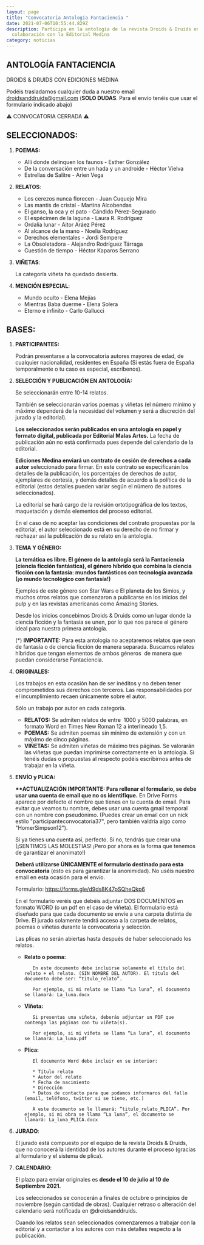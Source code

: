 ```yaml
---
layout: page
title: "Convocatoria Antología Fantaciencia "
date: 2021-07-06T10:55:44.829Z
description: Participa en la antología de la revista Droids & Druids en
  colaboración con la Editorial Medina
category: noticias
---
```

## ANTOLOGÍA FANTACIENCIA

DROIDS & DRUIDS CON EDICIONES MEDINA

Podéis trasladarnos cualquier duda a nuestro email [droidsanddruids@gmail.com](mailto:droidsanddruids@gmail.com) (**SOLO DUDAS**. Para el envío tenéis que usar el formulario indicado abajo)

⚠️ CONVOCATORIA CERRADA ⚠️

## SELECCIONADOS:

1. **POEMAS:** 

   * Allí donde delinquen los faunos - Esther González
   * De la conversación entre un hada y un androide - Héctor Vielva
   * Estrellas de Salitre - Arien Vega
2. **RELATOS**:

   * Los cerezos nunca florecen - Juan Cuquejo Mira
   * Las mantis de cristal - Martina Alcobendas
   * El ganso, la oca y el pato - Cándido Pérez-Segurado
   * El espécimen de la laguna - Laura R. Rodríguez
   * Ordalía lunar - Aitor Aráez Pérez
   * Al alcance de la mano - Noelia Rodríguez
   * Derechos elementales - Jordi Sempere
   * La Obsoletadora - Alejandro Rodríguez Tárraga
   * Cuestión de tiempo - Héctor Kaparos Serrano
3. **VIÑETAS**: 

   La categoría viñeta ha quedado desierta.
4. **MENCIÓN ESPECIAL**: 

   * Mundo oculto - Elena Mejías
   * Mientras Baba duerme - Elena Solera
   * Eterno e infinito - Carlo Gallucci

## BASES:

1. **PARTICIPANTES:** 

   Podrán presentarse a la convocatoria autores mayores de edad, de cualquier nacionalidad, residentes en España (Si estás fuera de España temporalmente o tu caso es especial, escríbenos).
2. **SELECCIÓN Y PUBLICACIÓN EN ANTOLOGÍA:** 

   Se seleccionarán entre 10-14 relatos. 

   También se seleccionarán varios poemas y viñetas (el número mínimo y máximo dependerá de la necesidad del volumen y será a discreción del jurado y la editorial).

   **Los seleccionados serán publicados en una antología en papel y formato digital, publicada por Editorial Malas Artes.** La fecha de publicación aún no está confirmada pues depende del calendario de la editorial.

   **Ediciones Medina enviará un contrato de cesión de derechos a cada autor** seleccionado para firmar. En este contrato se especificarán los detalles de la publicación, los porcentajes de derechos de autor, ejemplares de cortesía, y demás detalles de acuerdo a la política de la editorial (estos detalles pueden variar según el número de autores seleccionados).

   La editorial se hará cargo de la revisión ortotipográfica de los textos, maquetación y demás elementos del proceso editorial.

   En el caso de no aceptar las condiciones del contrato propuestas por la editorial, el autor seleccionado está en su derecho de no firmar y rechazar así la publicación de su relato en la antología.
3. **TEMA Y GÉNERO:**

   **La temática es libre. El género de la antología será la Fantaciencia (ciencia ficción fantástica), el género híbrido que combina la ciencia ficción con la fantasía: mundos fantásticos con tecnología avanzada (¡o mundo tecnológico con fantasía!)**

   Ejemplos de este género son Star Wars o El planeta de los Simios, y muchos otros relatos que comenzaron a publicarse en los inicios del pulp y en las revistas americanas como Amazing Stories.

   Desde los inicios concebimos Droids & Druids como un lugar donde la ciencia ficción y la fantasía se unen, por lo que nos parece el género ideal para nuestra primera antología. 

   (*) **IMPORTANTE:** Para esta antología no aceptaremos relatos que sean de fantasía o de ciencia ficción de manera separada. Buscamos relatos híbridos que tengan elementos de ambos géneros  de manera que puedan considerarse Fantaciencia.
4. **ORIGINALES:**

   Los trabajos en esta ocasión han de ser inéditos y no deben tener comprometidos sus derechos con terceros. Las responsabilidades por el incumplimiento recaen únicamente sobre el autor.

   Sólo un trabajo por autor en cada categoría.

   * **RELATOS:** Se admiten relatos de entre  1000 y 5000 palabras, en formato Word en Times New Roman 12 a interlineado 1,5.
   * **POEMAS:** Se admiten poemas sin mínimo de extensión y con un máximo de cinco páginas.
   * **VIÑETAS:** Se admiten viñetas de máximo tres páginas. Se valorarán las viñetas que puedan imprimirse correctamente en la antología. Si tenéis dudas o propuestas al respecto podéis escribirnos antes de trabajar en la viñeta.
5. **ENVÍO y PLICA:**

   **\*\*ACTUALIZACIÓN IMPORTANTE: Para rellenar el formulario, se debe usar una cuenta de email que no os identifique.**  En Drive Forms aparece por defecto el nombre que tienes en tu cuenta de email. Para evitar que veamos tu nombre, debes usar una cuenta gmail temporal con un nombre con pseudónimo. (Puedes crear un email con un nick estilo "participanteconvocatoria37", pero también valdría algo como "HomerSimpson12"). 

   Si ya tienes una cuenta así, perfecto. Si no, tendrás que crear una (¡SENTIMOS LAS MOLESTIAS! ¡Pero por ahora es la forma que tenemos de garantizar el anonimato!)

   **Deberá utilizarse ÚNICAMENTE el formulario destinado para esta convocatoria** (esto es para garantizar la anonimidad). No uséis nuestro email en esta ocasión para el envío.

   Formulario: <https://forms.gle/d9ds8K47pSQheQkp6>

   En el formulario veréis que debéis adjuntar DOS DOCUMENTOS en formato WORD (o un pdf en el caso de viñeta). El formulario está diseñado para que cada documento se envíe a una carpeta distinta de Drive. El jurado solamente tendrá acceso a la carpeta de relatos, poemas o viñetas durante la convocatoria y selección.

   Las plicas no serán abiertas hasta después de haber seleccionado los relatos.

   * **Relato o poema:**

     ```
     	En este documento debe incluirse solamente el título del relato + el relato. (SIN NOMBRE DEL AUTOR). El título del documento debe ser: “titulo_relato”. 

     	Por ejemplo, si mi relato se llama “La luna”, el documento se llamará: La_luna.docx
     ```
   * **Viñeta:**

     ```
     	Si presentas una viñeta, deberás adjuntar un PDF que contenga las páginas con tu viñeta(s).

     	Por ejemplo, si mi viñeta se llama “La luna”, el documento se llamará: La_luna.pdf
     ```
   * **Plica:**

     ```
     	El documento Word debe incluir en su interior:

     	* Título relato
     	* Autor del relato
     	* Fecha de nacimiento
     	* Dirección
     	* Datos de contacto para que podamos informaros del fallo (email, teléfono, twitter si se tiene, etc.)

     	A este documento se le llamará: “titulo_relato_PLICA”. Por ejemplo, si mi obra se llama “La luna”, el documento se llamará: La_luna_PLICA.docx
     ```
6. **JURADO**:

   El jurado está compuesto por el equipo de la revista Droids & Druids, que no conocerá la identidad de los autores durante el proceso (gracias al formulario y el sistema de plica). 
7. **CALENDARIO**:

   El plazo para enviar originales es **desde el 10 de julio al 10 de Septiembre 2021.**

   Los seleccionados se conocerán a finales de octubre o principios de noviembre (según cantidad de obras). Cualquier retraso o alteración del calendario será notificada en @droidsanddruids. 

   Cuando los relatos sean seleccionados comenzaremos a trabajar con la editorial y a contactar a los autores con más detalles respecto a la publicación.